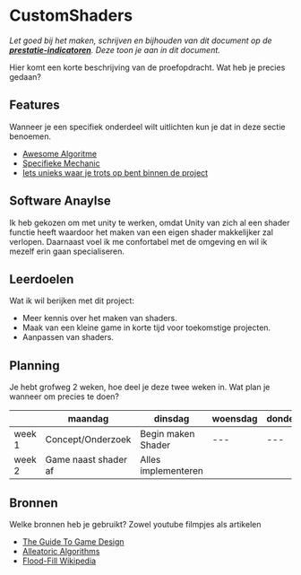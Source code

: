 # CustomShaders
*Let goed bij het maken, schrijven en bijhouden van dit document op de **[prestatie-indicatoren](https://drive.google.com/drive/folders/1y8l0Zr4E8b6gYJui_pSzQaoWr-gEr6JN?usp=sharing)**. Deze toon je aan in dit document.*

Hier komt een korte beschrijving van de proefopdracht. Wat heb je precies gedaan? 

## Features
Wanneer je een specifiek onderdeel wilt uitlichten kun je dat in deze sectie benoemen.

- [Awesome Algoritme](link)
- [Specifieke Mechanic](link)
- [Iets unieks waar je trots op bent binnen de project](link)

## Software Anaylse 
Ik heb gekozen om met unity te werken, omdat Unity van zich al een shader functie heeft waardoor het maken van een eigen shader makkelijker zal verlopen. Daarnaast voel ik me confortabel met de omgeving en wil ik mezelf erin gaan specialiseren.

## Leerdoelen 
Wat ik wil berijken met dit project:
- Meer kennis over het maken van shaders.
- Maak van een kleine game in korte tijd voor toekomstige projecten.
- Aanpassen van shaders.

## Planning 
Je hebt grofweg 2 weken, hoe deel je deze twee weken in. Wat plan je wanneer om precies te doen?

| | maandag | dinsdag | woensdag | donderdag | vrijdag |
| --- | --- | --- | --- | --- | --- |
|week 1 | Concept/Onderzoek | Begin maken Shader |---| --- | 
|week 2 | Game naast shader af | Alles implementeren |

## Bronnen
Welke bronnen heb je gebruikt? Zowel youtube filmpjes als artikelen

- [The Guide To Game Design](link)
- [Alleatoric Algorithms](link)
- [Flood-Fill Wikipedia](link)
